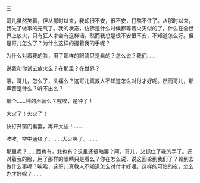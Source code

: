 三

  

哥儿虽然笑着，但从那时以来，我却很不安，很不安，打熬不住了。从那时以来，我失了做事的元气了。我的状态，仿佛是什么时候都等着火灾似的了。什么在全世界上放火，只有狂人才会有这样话。然而我总是很不安很不安，不知道怎么好。但是哥儿怎么了？为什么这样的握着我的手呢？

为什么对着我的脸，用了那样的眼睛只是看的？怎么说？我们……

说我和你试去放火么？在那里？在世界？

喂，哥儿，怎么了，头痛么？这哥儿真教人不知道怎么对付才好呢。然而哥儿，那声音是什么？听不出么？

那个……钟的声音么？唉唉，是钟了！

火灾了！火灾了！

快打开窗门看罢，再开大些！……

唉唉，空中通红了，……大火灾了。……

那里呢？……西也有，北也有？这里还很暗罢？阿，哥儿，又抓住了我的手了。还对着我的脸，用了那样的眼睛只是看么？你在怎么说，说这回轮到我们了？轮到去做什么事呢？唉唉，这哥儿真教人不知道怎么对付才好哩。这样的可怕的夜，怎么办才好呢？……